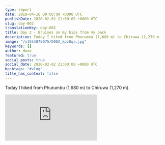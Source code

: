 ```yaml
---
type: report
date: 2019-04-16 00:00:00 +0000 UTC
publishDate: 2020-02-02 21:00:00 +0000 UTC
slug: day-002
translationKey: day-002
title: Day 2 - Bruises on my hips from my pack
description: Today I hiked from Phurumbu (1,680 m) to Chiruwa (1,270 m).
image: "/v1553075075/D002_kpz0qa.jpg"
keywords: []
author: dave
featured: true
social_posts: true
social_date: 2020-02-02 21:00:00 +0000 UTC
hashtags: "#vlog"
title_has_context: false
---
```


Today I hiked from Phurumbu (1,680 m) to Chiruwa (1,270 m).

<iframe src="https://www.youtube.com/embed/KDEIibvNGXE" frameborder="0" allow="accelerometer; autoplay; encrypted-media; gyroscope; picture-in-picture" allowfullscreen></iframe>

